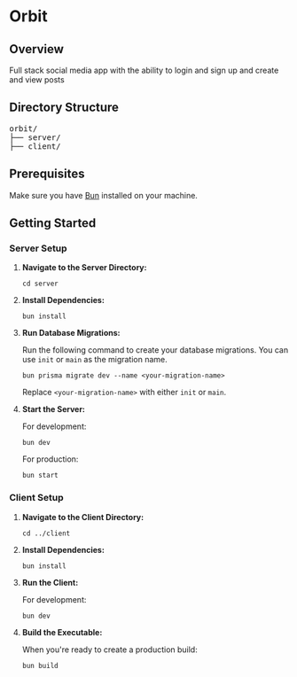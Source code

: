 <!DOCTYPE html>
<html lang="en">
<head>
    <meta charset="UTF-8">
    <meta name="viewport" content="width=device-width, initial-scale=1.0">
    <title>Orbit</title>
</head>
<body>

<h1>Orbit</h1>

<h2>Overview</h2>
<p>Full stack social media app with the ability to login and sign up and create and view posts</p>

<h2>Directory Structure</h2>
<pre>
orbit/
├── server/
├── client/
</pre>

<h2>Prerequisites</h2>
<p>Make sure you have <a href="https://bun.sh">Bun</a> installed on your machine.</p>

<h2>Getting Started</h2>

<h3>Server Setup</h3>
<ol>
    <li><strong>Navigate to the Server Directory:</strong>
        <pre><code>cd server</code></pre>
    </li>
    <li><strong>Install Dependencies:</strong>
        <pre><code>bun install</code></pre>
    </li>
    <li><strong>Run Database Migrations:</strong>
        <p>Run the following command to create your database migrations. You can use <code>init</code> or <code>main</code> as the migration name.</p>
        <pre><code>bun prisma migrate dev --name &lt;your-migration-name&gt;</code></pre>
        <p>Replace <code>&lt;your-migration-name&gt;</code> with either <code>init</code> or <code>main</code>.</p>
    </li>
    <li><strong>Start the Server:</strong>
        <p>For development:</p>
        <pre><code>bun dev</code></pre>
        <p>For production:</p>
        <pre><code>bun start</code></pre>
    </li>
</ol>

<h3>Client Setup</h3>
<ol>
    <li><strong>Navigate to the Client Directory:</strong>
        <pre><code>cd ../client</code></pre>
    </li>
    <li><strong>Install Dependencies:</strong>
        <pre><code>bun install</code></pre>
    </li>
    <li><strong>Run the Client:</strong>
        <p>For development:</p>
        <pre><code>bun dev</code></pre>
    </li>
    <li><strong>Build the Executable:</strong>
        <p>When you're ready to create a production build:</p>
        <pre><code>bun build</code></pre>
    </li>
</ol>

</body>
</html>